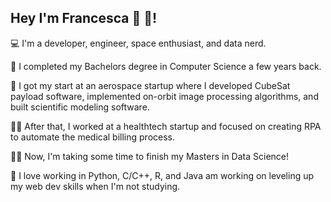 ## Hey I'm Francesca 👋 🤠! 

💻 I'm a developer, engineer, space enthusiast, and data nerd. 

🦬 I completed my Bachelors degree in Computer Science a few years back.

🚀 I got my start at an aerospace startup where I developed CubeSat payload software, implemented on-orbit image processing algorithms, and built scientific modeling software.

👩‍⚕️ After that, I worked at a healthtech startup and focused on creating RPA to automate the medical billing process.

👩‍🎓 Now, I'm taking some time to finish my Masters in Data Science! 

🌱 I love working in Python, C/C++, R, and Java am working on leveling up my web dev skills when I'm not studying.
